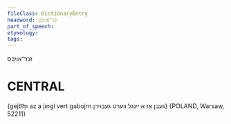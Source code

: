 ```yaml
---
fileClass: DictionaryEntry
headword: זכר־אויבס
part_of_speech: 
etymology: 
tags: 
---
```

זכר־אויבס

CENTRAL
========

{gejb͡m̩ az a jɩngl vert gəbojrn געבן אַז אַ ייִנגל ווערט געבוירן} {POLAND, Warsaw, 52211}

